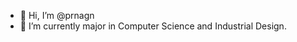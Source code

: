 - 👋 Hi, I’m @prnagn
- 🌱 I’m currently major in Computer Science and Industrial Design.

<!---
prnagn/prnagn is a ✨ special ✨ repository because its `README.md` (this file) appears on your GitHub profile.
You can click the Preview link to take a look at your changes.
--->
